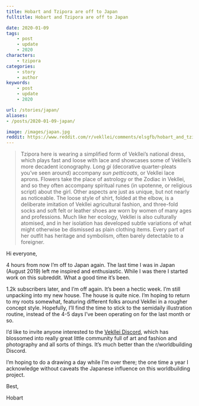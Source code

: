 ```yaml
---
title: Hobart and Tzipora are off to Japan
fulltitle: Hobart and Tzipora are off to Japan

date: 2020-01-09
tags:
    - post
    - update
    - 2020
characters:
    - tzipora
categories:
    - story
    - author
keywords:
    - post
    - update
    - 2020

url: /stories/japan/
aliases:
- /posts/2020-01-09-japan/

image: /images/japan.jpg
reddit: https://www.reddit.com/r/vekllei/comments/elsgfb/hobart_and_tzipora_are_off_to_japan/
---
```


>Tzipora here is wearing a simplified form of Vekllei’s national dress, which plays fast and loose with lace and showcases some of Vekllei’s more decadent iconography. Long *gi* (decorative quarter-pleats you’ve seen around) accompany *sun petticoats*, or Vekllei lace aprons. Flowers take the place of astrology or the Zodiac in Vekllei, and so they often accompany spiritual runes (in upotenne, or religious script) about the girl. Other aspects are just as unique, but not nearly as noticeable. The loose style of shirt, folded at the elbow, is a deliberate imitation of Vekllei agricultural fashion, and three-fold socks and soft felt or leather shoes are worn by women of many ages and professions. Much like her ecology, Vekllei is also culturally atomised, and in her isolation has developed subtle variations of what might otherwise be dismissed as plain clothing items. Every part of her outfit has heritage and symbolism, often barely detectable to a foreigner.

Hi everyone,

4 hours from now I’m off to Japan again. The last time I was in Japan (August 2019) left me inspired and enthusiastic. While I was there I started work on this subreddit. What a good time it’s been.

1.2k subscribers later, and I’m off again. It’s been a hectic week. I’m still unpacking into my new house. The house is quite nice. I’m hoping to return to my roots somewhat, featuring different folks around Vekllei in a rougher concept style. Hopefully, I’ll find the time to stick to the semidaily illustration routine, instead of the 4-5 days I’ve been operating on for the last month or so.

I’d like to invite anyone interested to the [Vekllei Discord](https://discord.gg/gpatU6H), which has blossomed into really great little community full of art and fashion and photography and all sorts of things. It’s much better than the r/worldbuilding Discord.

I’m hoping to do a drawing a day while I’m over there; the one time a year I acknowledge without caveats the Japanese influence on this worldbuilding project.

Best,

Hobart
